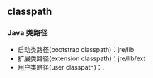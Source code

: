 ## classpath

### Java 类路径

- 启动类路径(bootstrap classpath)：jre/lib
- 扩展类路径(extension classpath)：jre/lib/ext
- 用户类路径(user classpath)：.